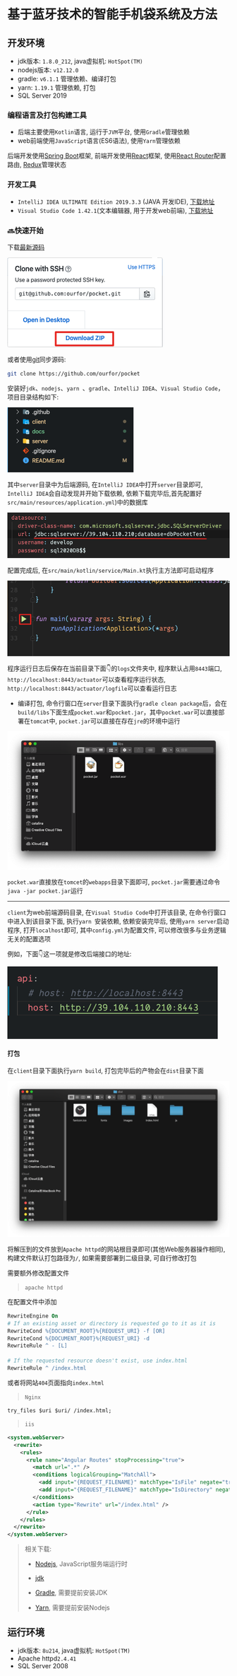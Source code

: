 # 基于蓝牙技术的智能手机袋系统及方法

## 开发环境

- jdk版本: `1.8.0_212`, java虚拟机: `HotSpot(TM)`
- nodejs版本: `v12.12.0`
- gradle: `v6.1.1` 管理依赖、编译打包
- yarn: `1.19.1` 管理依赖, 打包
- SQL Server 2019



### 编程语言及打包构建工具

- 后端主要使用`Kotlin`语言, 运行于`JVM`平台, 使用`Gradle`管理依赖
- web前端使用`JavaScript`语言(ES6语法), 使用`Yarn`管理依赖

后端开发使用[Spring Boot](https://spring.io/projects/spring-boot)框架, 前端开发使用[React](https://reactjs.org/)框架, 使用[React Router](https://reacttraining.com/react-router)配置路由, [Redux](https://redux.js.org/)管理状态

### 开发工具

- `IntelliJ IDEA ULTIMATE Edition 2019.3.3` (JAVA 开发IDE), [下载地址](https://www.jetbrains.com/idea/)
- `Visual Studio Code 1.42.1`(文本编辑器, 用于开发web前端), [下载地址](https://code.visualstudio.com/)



### 🔜快速开始

下载[最新源码](https://github.com/ourfor/pocket)

![image-20200227124123512](assets/source_code.png)

或者使用[git](https://git-scm.com/downloads)同步源码:

```bash
git clone https://github.com/ourfor/pocket
```

安装好`jdk`、`nodejs`、`yarn `、`gradle`、`IntelliJ IDEA`、`Visual Studio Code`，项目目录结构如下:

![image-20200227124622243](assets/code_structure.png)



其中`server`目录中为后端源码, 在`IntelliJ IDEA`中打开`server`目录即可, `IntelliJ IDEA`会自动发现并开始下载依赖, 依赖下载完毕后,首先配置好`src/main/resources/application.yml`)中的数据库

![image-20200227125242913](assets/database_config.png)

配置完成后, 在`src/main/kotlin/service/Main.kt`执行主方法即可启动程序

![image-20200227125118084](assets/server_main.png)

程序运行日志后保存在当前目录下面👇的`logs`文件夹中, 程序默认占用`8443`端口, `http://localhost:8443/actuator`可以查看程序运行状态, `http://localhost:8443/actuator/logfile`可以查看运行日志

- 编译打包, 命令行窗口在`server`目录下面执行`gradle clean package`后，会在`build/libs`下面生成`pocket.war`和`pocket.jar`，其中`pocket.war`可以直接部署在`tomcat`中, `pocket.jar`可以直接在存在`jre`的环境中运行

![image-20200227130320952](assets/server_build.png)

`pocket.war`直接放在`tomcet`的`webapps`目录下面即可, `pocket.jar`需要通过命令`java -jar pocket.jar`运行



---

`client`为web前端源码目录, 在`Visual Studio Code`中打开该目录, 在命令行窗口中进入到该目录下面, 执行`yarn `安装依赖, 依赖安装完毕后, 使用`yarn server`启动程序, 打开`localhost`即可,
其中`config.yml`为配置文件, 可以修改很多与业务逻辑无关的配置选项

例如，下面👇这一项就是修改后端接口的地址:

![client_config](assets/client_config.png)



#### 打包

在`client`目录下面执行`yarn build`, 打包完毕后的产物会在`dist`目录下面

![image-20200227130736670](assets/client_build.png)

将解压到的文件放到`Apache httpd`的网站根目录即可(其他Web服务器操作相同), 构建文件默认打包路径为`/`, 如果需要部署到二级目录, 可自行修改打包

需要额外修改配置文件

> `apache httpd`

在配置文件中添加

```apache
RewriteEngine On
# If an existing asset or directory is requested go to it as it is
RewriteCond %{DOCUMENT_ROOT}%{REQUEST_URI} -f [OR]
RewriteCond %{DOCUMENT_ROOT}%{REQUEST_URI} -d
RewriteRule ^ - [L]

# If the requested resource doesn't exist, use index.html
RewriteRule ^ /index.html
```

或者将网站`404`页面指向`index.html`

> `Nginx`

```nginx
try_files $uri $uri/ /index.html;
```

> `iis`

```xml
<system.webServer>
  <rewrite>
    <rules>
      <rule name="Angular Routes" stopProcessing="true">
        <match url=".*" />
        <conditions logicalGrouping="MatchAll">
          <add input="{REQUEST_FILENAME}" matchType="IsFile" negate="true" />
          <add input="{REQUEST_FILENAME}" matchType="IsDirectory" negate="true" />
        </conditions>
        <action type="Rewrite" url="/index.html" />
      </rule>
    </rules>
  </rewrite>
</system.webServer>
```

> 相关下载: 
>
> - [Nodejs](https://nodejs.org/en/download/),  JavaScript服务端运行时
> - [jdk](https://www.oracle.com/java/technologies/javase/javase-jdk8-downloads.html)
>
> - [Gradle](https://gradle.org/releases/), 需要提前安装JDK
> - [Yarn](https://classic.yarnpkg.com/en/docs/install), 需要提前安装Nodejs

## 运行环境

- jdk版本: `8u214`, java虚拟机: `HotSpot(TM)`
- Apache httpd`2.4.41`
- SQL Server 2008

